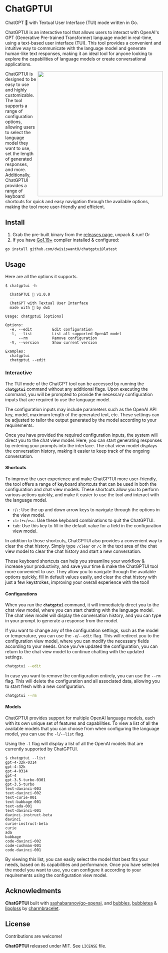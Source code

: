 # ChatGPTUI

ChatGPT 🤖 with Textual User Interface (TUI) mode written in Go.

ChatGPTUI is an interactive tool that allows users to interact with OpenAI's GPT (Generative Pre-trained Transformer) language model in real-time, using a text-based user interface (TUI). This tool provides a convenient and intuitive way to communicate with the language model and generate human-like text responses, making it an ideal tool for anyone looking to explore the capabilities of language models or create conversational applications.

<img src="https://user-images.githubusercontent.com/25837540/229366591-b8185557-1e57-48d9-a265-9034d0ba92ac.gif" align="right" width="400px"/>

ChatGPTUI is designed to be easy to use and highly customizable. The tool supports a range of configuration options, allowing users to select the language model they want to use, set the length of generated responses, and more. Additionally, ChatGPTUI provides a range of keyboard shortcuts for quick and easy navigation through the available options, making the tool more user-friendly and efficient.

## Install

1. Grab the pre-built binary from the [releases page](https://github.com/dwisiswant0/chatgptui/releases), unpack & run! Or
2. If you have [Go1.19+](https://go.dev/dl/) compiler installed & configured:

```bash
go install github.com/dwisiswant0/chatgptui@latest
```

## Usage

Here are all the options it supports.

```console
$ chatgptui -h

  ChatGPTUI 🤖 v1.0.0
  --
  ChatGPT with Textual User Interface
  made with 💖 by dw1

Usage: chatgptui [options]

Options:
  -e, --edit         Edit configuration
  -l, --list         List all supported OpenAI model
      --rm           Remove configuration
  -V, --version      Show current version

Examples:
  chatgptui
  chatgptui --edit
```

### Interactive

The TUI mode of the ChatGPT tool can be accessed by running the **`chatgptui`** command without any additional flags. Upon executing the command, you will be prompted to provide the necessary configuration inputs that are required to use the language model.

The configuration inputs may include parameters such as the OpenAI API key, model, maximum length of the generated text, etc. These settings can be adjusted to tailor the output generated by the model according to your requirements.

Once you have provided the required configuration inputs, the system will direct you to the chat view model. Here, you can start generating responses by entering your prompts into the interface. The chat view model displays the conversation history, making it easier to keep track of the ongoing conversation.

#### Shortcuts

To improve the user experience and make ChatGPTUI more user-friendly, the tool offers a range of keyboard shortcuts that can be used in both the configuration and chat view models. These shortcuts allow you to perform various actions quickly, and make it easier to use the tool and interact with the language model.

* `↑`/`↓`: Use the up and down arrow keys to navigate through the options in the view model.
* `ctrl+c`/`esc`: Use these keyboard combinations to quit the ChatGPTUI.
* `tab`: Use this key to fill in the default value for a field in the configuration view model.

In addition to those shortcuts, ChatGPTUI also provides a convenient way to clear the chat history. Simply type `/clear` or `/c` in the text area of the chat view model to clear the chat history and start a new conversation.

Those keyboard shortcuts can help you streamline your workflow & increase your productivity, and save your time & make the ChatGPTUI tool more convenient to use. They allow you to navigate through the available options quickly, fill in default values easily, and clear the chat history with just a few keystrokes, improving your overall experience with the tool!

#### Configurations

When you run the  **`chatgptui`** command, it will immediately direct you to the chat view model, where you can start chatting with the language model. The chat view model will display the conversation history, and you can type in your prompt to generate a response from the model.

If you want to change any of the configuration settings, such as the model or temperature, you can use the `-e`/`--edit` flag. This will redirect you to the configuration view model, where you can modify the necessary fields according to your needs. Once you've updated the configuration, you can return to the chat view model to continue chatting with the updated settings.

```bash
chatgptui --edit
```

In case you want to remove the configuration entirely, you can use the `--rm` flag. This will delete the configuration and all associated data, allowing you to start fresh with a new configuration.

```bash
chatgptui --rm
```

#### Models

ChatGPTUI provides support for multiple OpenAI language models, each with its own unique set of features and capabilities. To view a list of all the available models that you can choose from when configuring the language model, you can use the `-l`/`--list` flag.

Using the `-l` flag will display a list of all the OpenAI models that are currently supported by ChatGPTUI.

```console
$ chatgptui --list
gpt-4-32k-0314
gpt-4-32k
gpt-4-0314
gpt-4
gpt-3.5-turbo-0301
gpt-3.5-turbo
text-davinci-003
text-davinci-002
text-curie-001
text-babbage-001
text-ada-001
text-davinci-001
davinci-instruct-beta
davinci
curie-instruct-beta
curie
ada
babbage
code-davinci-002
code-cushman-001
code-davinci-001
```

By viewing this list, you can easily select the model that best fits your needs, based on its capabilities and performance. Once you have selected the model you want to use, you can configure it according to your requirements using the configuration view model.

## Acknowledments

**ChatGPTUI** built with [sashabaranov/go-openai](https://github.com/sashabaranov/go-openai), and [bubbles](https://github.com/charmbracelet/bubbles), [bubbletea](https://github.com/charmbracelet/bubbletea) & [lipgloss](https://github.com/charmbracelet/lipgloss) by [charmbracelet](https://github.com/charmbracelet).

## License

Contributions are welcome!

**ChatGPTUI** released under MIT. See `LICENSE` file.

